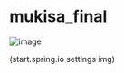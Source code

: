 # mukisa_final


![image](https://github.com/YeonSung-Project/mukisa_final/assets/85202681/d10c2852-0293-48ef-bf1e-cfd8618d0caa)

(start.spring.io settings img)
